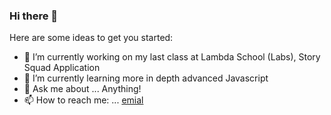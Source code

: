 ### Hi there 👋

Here are some ideas to get you started:

- 🔭 I’m currently working on my last class at Lambda School (Labs), Story Squad Application
- 🌱 I’m currently learning more in depth advanced Javascript
- 💬 Ask me about ... Anything!
- 📫 How to reach me: ... [emial](scott.a.fuston@gmail.com)
